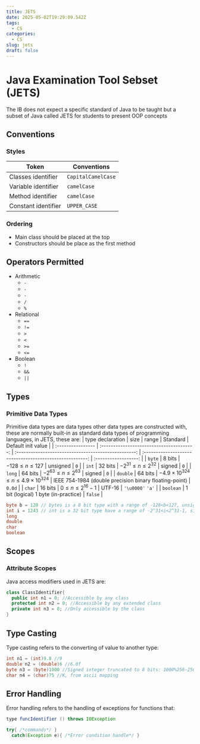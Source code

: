 ```yaml
---
title: JETS
date: 2025-05-02T19:29:09.542Z
tags:
  - CS
categories:
  - CS
slug: jets
draft: false
---
```


# Java Examination Tool Sebset (JETS)

The IB does not expect a specific standard of Java to be taught but a subset of Java called JETS for students to present OOP concepts

## Conventions

### Styles

| Token               | Conventions        |
| ------------------- | ------------------ |
| Classes identifier  | `CapitalCamelCase` |
| Variable identifier | `camelCase`        |
| Method identifier   | `camelCase`        |
| Constant identifier | `UPPER_CASE`       |

### Ordering

- Main class should be placed at the top
- Constructors should be place as the first method

## Operators Permitted

- Arithmetic
  - `-`
  - `-`
  - `-`
  - `/`
  - `%`
- Relational
  - `==`
  - `!=`
  - `>`
  - `<`
  - `>=`
  - `<=`
- Boolean
  - `!`
  - `&&`
  - `||`

## Types

### Primitive Data Types

Primitive data types are data types other data types are constructed with, these are normally built-in as standard data types of programming languages, in JETS, these are:
| type declaration | size | range | Standard | Default init value |
| :---------------- | :---------------------------------------: | :--------------------------------------------------: | :------------------------------------------------------: | :------------------: |
| `byte` | 8 bits | $-128\le n \le 127$ | unsigned | `0` |
| `int` | 32 bits | $-2^{31}\le n \le 2^{32}$ | signed | `0` |
| `long` | 64 bits | $-2^{63}\le n \le 2^{63}$ | signed | `0` |
| `double` | 64 bits | $-4.9\times 10^{324} \le n \le 4.9\times 10^{324}$ | IEEE 754-1984 (double precision binary floating-point) | `0.0d` |
| `char` | 16 bits | $0 \le n \le 2^{16} -1$ | UTF-16 | `'\u0000'` `'a'` |
| `boolean` | 1 bit (logical) 1 byte (in-practice) | `false` |

```java
byte b = 120 // bytes is a 8 bit type with a range of -128<b<127, unsigned
int i = 1243 // int is a 32 bit type have a range of -2^31<i<2^31-1, signed
long
double
char
boolean
```

## Scopes

### Attribute Scopes

Java access modifiers used in JETS are:

```java
class ClassIdentifier{
  public int n1 = 0; //Accessible by any class
  protected int n2 = 0; //Accessible by any extended class
  private int n3 = 0; //Only accessible by the class
}
```

## Type Casting

Type casting refers to the converting of value to another type:

```java
int n1 = (int)9.8 //9
double n2 = (double)6 //6.0f
byte n3 = (byte)1000 //Signed integer truncated to 8 bits: 1000%256-256 = -24
char n4 = (char)75 //K, from ascii mapping
```

## Error Handling

Error handling refers to the handling of exceptions for functions that:

```java
type funcIdentifier () throws IOException
```

```java
try{ /*commands*/ }
  catch(Exception e){ /*Error condition handle*/ }
```
